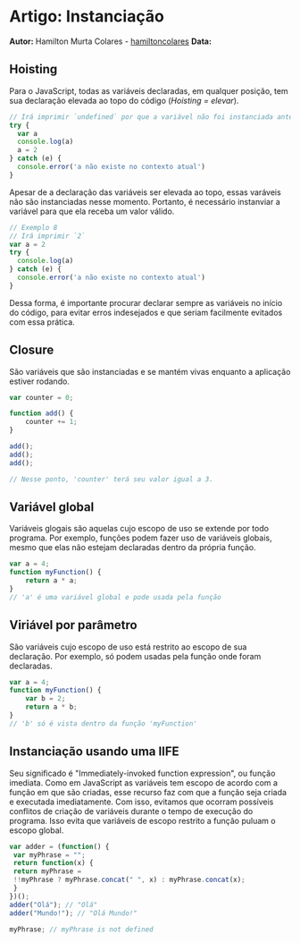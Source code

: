 # Artigo: Instanciação
**Autor:** Hamilton Murta Colares - [hamiltoncolares](https://github.com/hamiltoncolares)
**Data:**

## Hoisting
Para o JavaScript, todas as variáveis declaradas, em qualquer posição, tem sua declaração elevada ao topo do código (*Hoisting = elevar*).
```JavaScript
// Irá imprimir `undefined` por que a variável não foi instanciada antes de ser usada
try {
  var a
  console.log(a)
  a = 2
} catch (e) {
  console.error('a não existe no contexto atual')
}
```
Apesar de a declaração das variáveis ser elevada ao topo, essas varáveis não são instanciadas nesse momento. Portanto, é necessário instanviar a variável para que ela receba um valor válido.
```JavaScript
// Exemplo 8
// Irá imprimir `2`
var a = 2
try {
  console.log(a)
} catch (e) {
  console.error('a não existe no contexto atual')
}
```
Dessa forma, é importante procurar declarar sempre as variáveis no início do código, para evitar erros indesejados e que seriam facilmente evitados com essa prática.

## Closure
São variáveis que são instanciadas e se mantém vivas enquanto a aplicação estiver rodando.

```JavaScript
var counter = 0;

function add() {
    counter += 1;
}

add();
add();
add();

// Nesse ponto, 'counter' terá seu valor igual a 3.
```

## Variável global
Variáveis glogais são aquelas cujo escopo de uso se extende por todo programa. Por exemplo, funções podem fazer uso de variáveis globais, mesmo que elas não estejam declaradas dentro da própria função.

```JavaScript
var a = 4;
function myFunction() {
    return a * a;
}
// 'a' é uma variável global e pode usada pela função
```

## Viriável por parâmetro
São variáveis cujo escopo de uso está restrito ao escopo de sua declaração. Por exemplo, só podem usadas pela função onde foram declaradas.

```JavaScript
var a = 4;
function myFunction() {
    var b = 2;
    return a * b;
}
// 'b' só é vista dentro da função 'myFunction'
```

## Instanciação usando uma IIFE
Seu significado é "Immediately-invoked function expression", ou função imediata. Como em JavaScript as variáveis tem escopo de acordo com a função em que são criadas, esse recurso faz com que a função seja criada e executada imediatamente. Com isso, evitamos que ocorram possíveis conflitos de criação de variáveis durante o tempo de execução do programa. Isso evita que variáveis de escopo restrito a função puluam o escopo global.

```JavaScript
var adder = (function() {
 var myPhrase = "";
 return function(x) {
 return myPhrase =
 !!myPhrase ? myPhrase.concat(" ", x) : myPhrase.concat(x);
 }
})();
adder("Olá"); // "Olá"
adder("Mundo!"); // "Olá Mundo!"

myPhrase; // myPhrase is not defined
```
